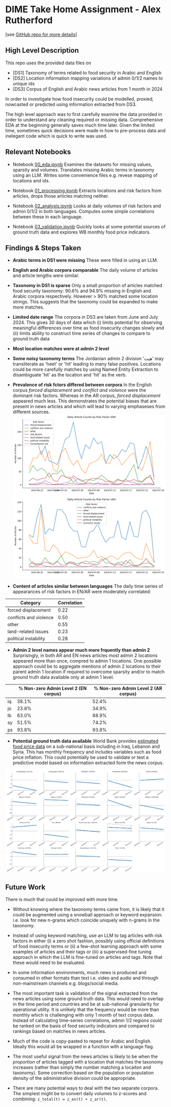 # DIME Take Home Assignment - Alex Rutherford
[see [GitHub repo for more details](https://github.com/alexrutherford/dime_take_home)]

## High Level Description

This repo uses the provided data files on

* [DS1] Taxonomy of terms related to food security in Arabic and English
* [DS2] Location information mapping variations of admin 0/1/2 names to unique ids
* [DS3] Corpus of English and Arabic news articles from 1 month in 2024

In order to investigate how food insecurity could be modelled, proxied, nowcasted or predicted using information extracted from DS3.  

The high level approach was to first carefully examine the data provided in order to understand any cleaning required or missing data. Comprehensive EDA at the beginning generally saves much time later. Given the limited time, sometimes quick decisions were made in how to pre-process data and inelegant code which is quick to write was used.

## Relevant Notebooks

- Notebook [00_eda.ipynb](notebooks/00_eda.ipynb) Examines the datasets for missing values, sparsity and volumes. Translates missing Arabic terms in taxonomy using an LLM. Writes some convenience files e.g. revese mapping of locations and ids.

- Notebook [01_processing.ipynb](notebooks/01_processing.ipynb) Extracts locations and risk factors from articles, drops those articles matchng neither.

- Notebook [02_analysis.ipynb](notebooks/02_analysis.ipynb) Looks at daily volumes of risk factors and admin 0/1/2 in both languages. Computes some simple correlations between these in each language.

- Notebook [03_validation.ipynb](notebooks/03_validation.ipynb) Quickly looks at some potential sources of ground truth data and explores WB monthly food price indicators.

## Findings & Steps Taken

- **Arabic terms in DS1 were missing** These were filled in using an LLM.
- **English and Arabic corpora comparable** The daily volume of articles and article lengths were similar.
- **Taxonomy in DS1 is sparse** Only a small proportion of articles matched food security taxonomy: 90.6% and 94.9% missing in English and Arabic corpora respectively. However > 90% matched some location strings. This suggests that the taxonomy could be expanded to make more matches.
- **Limited date range** The corpora in DS3 are taken from June and July 2024. This gives 30 days of data which (i) limits potential for observing meaningful differences over time as food insecurity changes slowly and (ii) limits ability to construct time series of changes to compare to ground truth data
- **Most location matches were at admin 2 level**
- **Some noisy taxonomy terms** The Jordanian admin 2 division 'هیت' may transliterate as 'heet' or 'hit' leading to many false positives. Locations could be more carefully matches by using Named Entity Extraction to disambiguate 'hit' as the location and 'hit' as the verb.
- **Prevalence of risk fctors differed between corpora** In the English corpus _forced displacement_ and _conflict and violence_ were the dominant risk factors. Whereas in the AR corpus, _forced displacement_ appeared much less. This demonstrates the potential biases that are present in news articles and which will lead to varying emphaseses from different sources. 
![Risk factors in EN corpus](figures/daily_article_counts_by_risk_factor_en.png)
![Risk factors in AR corpus](figures/daily_article_counts_by_risk_factor_ar.png)

- **Content of articles similar between languages** The daily time series of appearances of risk factors in EN/AR were moderately correlated: 

| Category                  | Correlation |
|----------------------------|-------------|
| forced displacement        | 0.22        |
| conflicts and violence     | 0.50        |
| other                      | 0.55        |
| land-related issues        | 0.23        |
| political instability      | 0.28        |

- **Admin 2 level names appear much more frquently than admin 2** Surprisingly, in both AR and EN news articles most admin 2 locations appeared more than once, compred to admin 1 locations. One possible approach could be to aggregate mentions of admin 2 locations to their parent admin 1 location if required to overcome sparsity and/or to match ground truth data available only at admin 1 level.

|           | % Non-zero Admin Level 2 (EN corpus) | % Non-zero Admin Level 2 (AR corpus) |
|-----------|---------------------------------------|---------------------------------------|
| iq        | 38.1%                                | 52.4%                                |
| jo        | 23.8%                                | 34.9%                                |
| lb        | 63.0%                                | 88.9%                                |
| sy        | 51.5%                                | 74.2%                                |
| ps        | 93.8%                                | 93.8%                                |


- **Potential ground truth data available** World Bank provides [estimated food price data](https://microdata.worldbank.org/index.php/catalog/4483/get-microdata) on a sub-national basis including in Iraq, Lebanon and Syria. This has monthly frequency and includes variables such as food price inflation. This could potentially be used to validate or test a predictive model based on information extracted form the news corpus.

![Food price inflation data in ](figures/wb_food_inflation_IRQ_adm2_multiplot.png)

## Future Work

There is much that could be improved with more time.

- Without knowing where the taxonomy terms came from, it is likely that it could be augmented using a snowball approach or keyword expansion. i.e. look for new n-grams which coincide uniquely with n-grams in the taxonomy.

- Instead of using keyword matching, use an LLM to tag articles with risk factors in either (i) a zero shot fashion, possibly using official definitions of food insecurity terms or (ii) a few-shot learning approach with some examples of articles and their tags or (iii) a supervised-fine tuning approach in which the LLM is fine-tuned on articles and tags. Note that these would need to be evaluated.

- In some information environments, much news is produced and consumed in other formats than text i.e. video and audio and through non-mainstream channels e.g. blogs/social media. 

- The most important task is validation of the signal extracted from the news articles using some ground truth data. This would need to overlap in the time period and countries and be at sub-national granularity for operational utility. It is unlikely that the frequency would be more than monthly which is challenging with only 1 month of text corpus data. Instead of calculating time-series correlations, admin 1/2 regions could be ranked on the basis of food security indicators and compared to rankings based on matches in news articles.

- Much of the code is copy-pasted to repeat for Arabic and English. Ideally this would all be wrapped in a function with a language flag.

- The most useful signal from the news articles is likely to be when the _proportion_ of articles tagged with a location that matches the taxonomy increases (rather than simply the number matching a locaiton and taxonomy). Some correction based on the population or population density of the administrative division could be appropriate.

- There are many potential ways to deal with the two separate corpora. The simplest might be to convert daily volumes to z-scores and combining: `z_total(t) = z_en(t) + z_ar(t)`.
